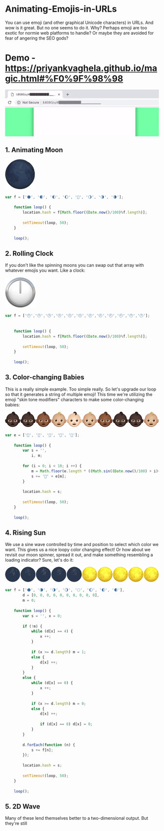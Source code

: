 # Animating-Emojis-in-URLs
You can use emoji (and other graphical Unicode characters) in URLs. And wow is it great. But no one seems to do it. Why? Perhaps emoji are too exotic for normie web platforms to handle? Or maybe they are avoided for fear of angering the SEO gods?

# Demo - https://priyankvaghela.github.io/magic.html#%F0%9F%98%98
![demo.gif](assets/gif/demo.gif) 


## 1. Animating Moon
![moon.gif](assets/gif/moon.gif)


```javascript
var f = ['🌑', '🌒', '🌓', '🌔', '🌝', '🌖', '🌗', '🌘'];

    function loop() {
        location.hash = f[Math.floor((Date.now()/100)%f.length)];

        setTimeout(loop, 50);
    }

    loop();
```

## 2. Rolling Clock
If you don't like the spinning moons you can swap out that array with whatever emojis you want. Like a clock:

![clock.gif](assets/gif/clock.gif)

```javascript
var f = ['🕐','🕑','🕒','🕓','🕔','🕕','🕖','🕗','🕘','🕙','🕚','🕛'];


    function loop() {
        location.hash = f[Math.floor((Date.now()/100)%f.length)];

        setTimeout(loop, 50);
    }

    loop();
```

## 3. Color-changing Babies    
This is a really simple example. Too simple really. So let's upgrade our loop so that it generates a string of multiple emoji! This time we're utilizing the emoji "skin tone modifiers" characters to make some color-changing babies:


![babies.gif](assets/gif/babies.gif)

```javascript
var e = ['🏻', '🏼', '🏽', '🏾', '🏿'];

    function loop() {
        var s = '',
            i, m;

        for (i = 0; i < 10; i ++) {
            m = Math.floor(e.length * ((Math.sin((Date.now()/100) + i)+1)/2));
            s += '👶' + e[m];
        }

        location.hash = s;

        setTimeout(loop, 50);
    }

    loop();
```

## 4. Rising Sun
We use a sine wave controlled by time and position to select which color we want. This gives us a nice loopy color changing effect!
Or how about we revisit our moon spinner, spread it out, and make something resembling a loading indicator? Sure, let's do it:

![moons.gif](assets/gif/moons.gif)

```javascript
var f = ['🌑', '🌘', '🌗', '🌖', '🌕', '🌔', '🌓', '🌒'],
        d = [0, 0, 0, 0, 0, 0, 0, 0, 0, 0],
        m = 0;

    function loop() {
        var s = '', x = 0;

        if (!m) {
            while (d[x] == 4) {
                x ++;
            }

            if (x >= d.length) m = 1;
            else {
                d[x] ++;
            }
        }
        else {
            while (d[x] == 0) {
                x ++;
            }

            if (x >= d.length) m = 0;
            else {
                d[x] ++;

                if (d[x] == 8) d[x] = 0;
            }
        }

        d.forEach(function (n) {
            s += f[n];
        });

        location.hash = s;

        setTimeout(loop, 50);
    }

    loop();
```

## 5. 2D Wave

Many of these lend themselves better to a two-dimensional output. But they're still

